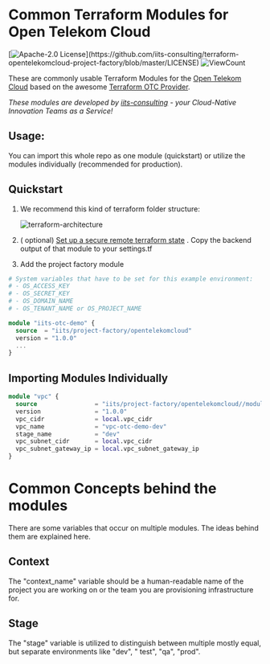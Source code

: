 # Common Terraform Modules for Open Telekom Cloud

[![Apache-2.0 License](https://img.shields.io/badge/License-Apache%202.0-blue.svg?)](https://github.com/iits-consulting/terraform-opentelekomcloud-project-factory/blob/master/LICENSE)
![ViewCount](https://views.whatilearened.today/views/github/iits-consulting/terraform-opentelekomcloud-project-factory.svg)

These are commonly usable Terraform Modules for the [Open Telekom Cloud](https://open-telekom-cloud.com) based on the
awesome [Terraform OTC Provider](https://registry.terraform.io/providers/opentelekomcloud/opentelekomcloud/latest/docs).

*These modules are developed by [iits-consulting](https://iits-consulting.de/) - your Cloud-Native Innovation Teams as a
Service!*

## Usage:

You can import this whole repo as one module (quickstart) or utilize the modules individually (recommended for
production).

## Quickstart

1. We recommend this kind of terraform folder structure:

   ![terraform-architecture](https://raw.githubusercontent.com/iits-consulting/terraform-opentelekomcloud-project-factory/master/docs/terraform-architecture.png?token=ANLMHOIDTUQL6GGQVNHTC7DAZNHMI)

2. (
   optional) [Set up a secure remote terraform state](https://github.com/iits-consulting/terraform-opentelekomcloud-obs-tf-state)
   . Copy the backend output of that module to your settings.tf
2. Add the project factory module

```terraform
# System variables that have to be set for this example environment:
# - OS_ACCESS_KEY
# - OS_SECRET_KEY
# - OS_DOMAIN_NAME
# - OS_TENANT_NAME or OS_PROJECT_NAME

module "iits-otc-demo" {
  source  = "iits/project-factory/opentelekomcloud"
  version = "1.0.0"
  ...
}
```

## Importing Modules Individually

```terraform
module "vpc" {
  source                = "iits/project-factory/opentelekomcloud//modules/vpc"
  version               = "1.0.0"
  vpc_cidr              = local.vpc_cidr
  vpc_name              = "vpc-otc-demo-dev"
  stage_name            = "dev"
  vpc_subnet_cidr       = local.vpc_cidr
  vpc_subnet_gateway_ip = local.vpc_subnet_gateway_ip
}
```

# Common Concepts behind the modules

There are some variables that occur on multiple modules. The ideas behind them are explained here.

## Context

The "context_name" variable should be a human-readable name of the project you are working on or the team you are
provisioning infrastructure for.

## Stage

The "stage" variable is utilized to distinguish between multiple mostly equal, but separate environments like "dev", "
test", "qa", "prod".
